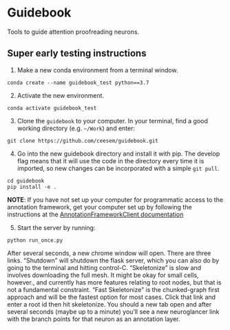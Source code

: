 # Guidebook

Tools to guide attention proofreading neurons.

## Super early testing instructions

1. Make a new conda environment from a terminal window.

```:bash
conda create --name guidebook_test python==3.7
```

2. Activate the new environment.

```:bash
conda activate guidebook_test
```

3. Clone the `guidebook` to your computer. In your terminal, find a good working directory (e.g. `~/Work`) and enter:

```:bash
git clone https://github.com/ceesem/guidebook.git
```

4. Go into the new guidebook directory and install it with pip. The develop flag means that it will use the code in the directory every time it is imported, so new changes can be incorporated with a simple `git pull`.

```:bash
cd guidebook
pip install -e .
```

**NOTE**: If you have not set up your computer for programmatic access to the annotation framework, get your computer set up by following the instructions at the [AnnotationFrameworkClient documentation](https://annotationframeworkclient.readthedocs.io/en/latest/guide/authentication.html)

5. Start the server by running:  

```:bash
python run_once.py
```

After several seconds, a new chrome window will open. There are three links. “Shutdown” will shutdown the flask server, which you can also do by going to the terminal and hitting control-C. “Skeletonize” is slow and involves downloading the full mesh. It might be okay for small cells, however., and currently has more features relating to root nodes, but that is not a fundamental constraint. “Fast Skeletonize” is the chunked-graph first approach and will be the fastest option for most cases. Click that link and enter a root id then hit skeletonize. You should a new tab open and after several seconds (maybe up to a minute) you’ll see a new neuroglancer link with the branch points for that neuron as an annotation layer.
